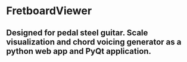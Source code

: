 # FretboardViewer
## Designed for pedal steel guitar. Scale visualization and chord voicing generator as a python web app and PyQt application.
